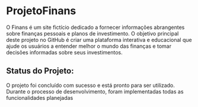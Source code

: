# ProjetoFinans
O Finans é um site fictício dedicado a fornecer informações abrangentes sobre finanças pessoais e planos de investimento. O objetivo principal deste projeto no GitHub é criar uma plataforma interativa e educacional que ajude os usuários a entender melhor o mundo das finanças e tomar decisões informadas sobre seus investimentos.

## Status do Projeto:
O projeto foi concluído com sucesso e está pronto para ser utilizado. Durante o processo de desenvolvimento, foram implementadas todas as funcionalidades planejadas
